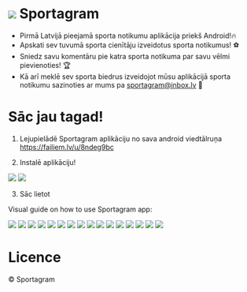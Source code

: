 # ![](https://github.com/Porfovore/Sportagram/blob/master/atteli/SPORTAGRAMLOGOmini.jpg) Sportagram 
- Pirmā Latvijā pieejamā sporta notikumu aplikācija priekš Android!🔥
- Apskati sev tuvumā sporta cienītāju izveidotus sporta notikumus! ⚽
- Sniedz savu komentāru pie katra sporta notikuma par savu vēlmi pievienoties! 🏆
- Kā arī meklē sev sporta biedrus izveidojot mūsu aplikācijā sporta notikumu sazinoties ar mums pa sportagram@inbox.lv 📧


# Sāc jau tagad!
1. Lejupielādē Sportagram aplikāciju no sava android viedtālruņa https://failiem.lv/u/8ndeg9bc


2. Instalē aplikāciju!

![](https://github.com/Porfovore/Sportagram/blob/master/atteli/install1.jpg)
![](https://github.com/Porfovore/Sportagram/blob/master/atteli/install2.jpg)


3. Sāc lietot

Visual guide on how to use Sportagram app:

![](https://github.com/Porfovore/Sportagram/blob/master/atteli/SPORTAGRAMLOGO.jpg)
![](https://github.com/Porfovore/Sportagram/blob/master/atteli/Screenshot_20190409-184250.jpg)
![](https://github.com/Porfovore/Sportagram/blob/master/atteli/Screenshot_20190409-184259.jpg)
![](https://github.com/Porfovore/Sportagram/blob/master/atteli/Screenshot_20190409-184259.jpg)
![](https://github.com/Porfovore/Sportagram/blob/master/atteli/Screenshot_20190409-184305.jpg)
![](https://github.com/Porfovore/Sportagram/blob/master/atteli/Screenshot_20190409-184624.jpg)
![](https://github.com/Porfovore/Sportagram/blob/master/atteli/Screenshot_20190409-184635.jpg)
![](https://github.com/Porfovore/Sportagram/blob/master/atteli/Screenshot_20190409-184652.jpg)
![](https://github.com/Porfovore/Sportagram/blob/master/atteli/Screenshot_20190409-184707.jpg)
![](https://github.com/Porfovore/Sportagram/blob/master/atteli/Screenshot_20190409-184715.jpg)
![](https://github.com/Porfovore/Sportagram/blob/master/atteli/Screenshot_20190409-184731.jpg)
![](https://github.com/Porfovore/Sportagram/blob/master/atteli/Screenshot_20190409-184736.jpg)
![](https://github.com/Porfovore/Sportagram/blob/master/atteli/Screenshot_20190409-184745.jpg)
![](https://github.com/Porfovore/Sportagram/blob/master/atteli/Screenshot_20190409-184800.jpg)
![](https://github.com/Porfovore/Sportagram/blob/master/atteli/Sportagram_darbiba.jpg)
![](https://github.com/Porfovore/Sportagram/blob/master/atteli/Sportagram_strukturshema(4.03.2019).jpg)




# Licence
©️ Sportagram
